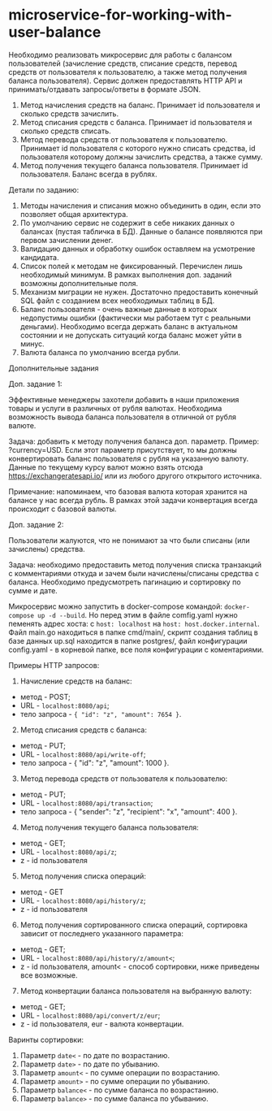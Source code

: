 # microservice-for-working-with-user-balance

Необходимо реализовать микросервис для работы с балансом пользователей (зачисление средств, списание средств, перевод средств от пользователя к пользователю, а также метод получения баланса пользователя). Сервис должен предоставлять HTTP API и принимать/отдавать запросы/ответы в формате JSON.

1. Метод начисления средств на баланс. Принимает id пользователя и сколько средств зачислить.
2. Метод списания средств с баланса. Принимает id пользователя и сколько средств списать.
3. Метод перевода средств от пользователя к пользователю. Принимает id пользователя с которого нужно списать средства, id пользователя которому должны зачислить средства, а также сумму.
4. Метод получения текущего баланса пользователя. Принимает id пользователя. Баланс всегда в рублях.

Детали по заданию:

1. Методы начисления и списания можно объединить в один, если это позволяет общая архитектура.
2. По умолчанию сервис не содержит в себе никаких данных о балансах (пустая табличка в БД). Данные о балансе появляются при первом зачислении денег.
3. Валидацию данных и обработку ошибок оставляем на усмотрение кандидата.
4. Список полей к методам не фиксированный. Перечислен лишь необходимый минимум. В рамках выполнения доп. заданий возможны дополнительные поля.
5. Механизм миграции не нужен. Достаточно предоставить конечный SQL файл с созданием всех необходимых таблиц в БД.
6. Баланс пользователя - очень важные данные в которых недопустимы ошибки (фактически мы работаем тут с реальными деньгами). Необходимо всегда держать баланс в актуальном состоянии и не допускать ситуаций когда баланс может уйти в минус.
8. Валюта баланса по умолчанию всегда рубли.

Дополнительные задания

Доп. задание 1:

Эффективные менеджеры захотели добавить в наши приложения товары и услуги в различных от рубля валютах. Необходима возможность вывода баланса пользователя в отличной от рубля валюте.

Задача: добавить к методу получения баланса доп. параметр. Пример: ?currency=USD. Если этот параметр присутствует, то мы должны конвертировать баланс пользователя с рубля на указанную валюту. Данные по текущему курсу валют можно взять отсюда https://exchangeratesapi.io/ или из любого другого открытого источника.

Примечание: напоминаем, что базовая валюта которая хранится на балансе у нас всегда рубль. В рамках этой задачи конвертация всегда происходит с базовой валюты.

Доп. задание 2:

Пользователи жалуются, что не понимают за что были списаны (или зачислены) средства.

Задача: необходимо предоставить метод получения списка транзакций с комментариями откуда и зачем были начислены/списаны средства с баланса. Необходимо предусмотреть пагинацию и сортировку по сумме и дате.

Микросервис можно запустить в docker-compose командой: `docker-compose up -d --build`. Но перед этим в файле comfig.yaml нужно пеменять адрес хоста: с `host: localhost` на `host: host.docker.internal`. Файл main.go находиться в папке cmd/main/, скрипт создания таблиц в базе данных up.sql находится в папке postgres/, файл конфигурации config.yaml - в корневой папке, все поля конфигурации с коментариями. 
  

Примеры HTTP запросов:
1. Начисление средств на баланс:
- метод - POST;
- URL - `localhost:8080/api`;
- тело запроса - 
`{
    "id": "z",
    "amount": 7654
}`.

2. Метод списания средств с баланса: 
- метод - PUT;
- URL - `localhost:8080/api/write-off`;
- тело запроса - 
{
    "id": "z",
    "amount": 1000
}.

3. Метод перевода средств от пользователя к пользователю:
- метод - PUT;
- URL - `localhost:8080/api/transaction`;
- тело запроса - 
{
   "sender": "z",
   "recipient": "x",
   "amount": 400
}.

4. Метод получения текущего баланса пользователя:
- метод - GET;
- URL - `localhost:8080/api/z`;
- z - id пользователя

5. Метод получения списка операций:
- метод - GET
- URL - `localhost:8080/api/history/z`;
- z - id пользователя

6. Метод получения сортированного списка операций, сортировка зависит от последнего указанного параметра:
- метод - GET;
- URL - `localhost:8080/api/history/z/amount<`;
- z - id пользователя, amount< - способ сортировки, ниже приведены все возможные.

7. Метод конвертации баланса пользователя на выбранную валюту:
- метод - GET;
- URL - `localhost:8080/api/convert/z/eur`;
- z - id пользователя, eur - валюта конвертации.

Варинты сортировки: 
1. Параметр `date<` - по дате по возрастанию.
2. Параметр `date>` - по дате по убыванию.
3. Параметр `amount<` - по сумме операции по возрастанию.
4. Параметр `amount>` - по сумме операции по убыванию.
5. Параметр `balance<` - по сумме баланса по возрастанию.
6. Параметр `balance>` - по сумме баланса по убыванию.

